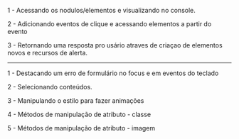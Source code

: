 1 - Acessando os nodulos/elementos e visualizando no console.

2 - Adicionando eventos de clique e acessando elementos a partir do evento

3 - Retornando uma resposta pro usário atraves de criaçao de elementos novos e recursos de alerta.

---

1 - Destacando um erro de formulário no focus e em eventos do teclado

2 - Selecionando conteúdos.

3 - Manipulando o estilo para fazer animações

4 - Métodos de manipulação de atributo - classe

5 - Métodos de manipulação de atributo - imagem